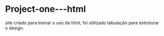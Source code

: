 # Project-one---html

site criado para treinar o uso de html, foi utilizado tabulação para estruturar o design.
